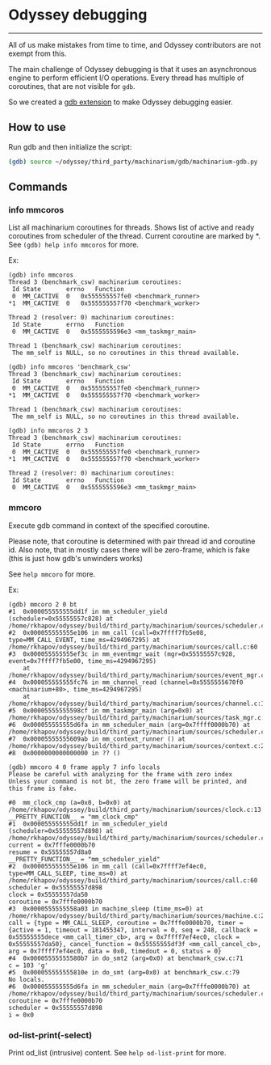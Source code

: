 # Odyssey debugging

---

All of us make mistakes from time to time, and Odyssey
contributors are not exempt from this.

The main challenge of Odyssey debugging is that it uses an asynchronous
engine to perform efficient I/O operations.
Every thread has multiple of coroutines, that are not visible for `gdb`.

So we created a [gdb extension](https://github.com/yandex/odyssey/tree/master/third_party/machinarium/gdb)
to make Odyssey debugging easier.

## How to use

Run gdb and then initialize the script:
```bash
(gdb) source ~/odyssey/third_party/machinarium/gdb/machinarium-gdb.py
```

## Commands

### info mmcoros
List all machinarium coroutines for threads.
Shows list of active and ready coroutines from scheduler of the thread.
Current coroutine are marked by *.
See `(gdb) help info mmcoros` for more.

Ex:
```plain
(gdb) info mmcoros
Thread 3 (benchmark_csw) machinarium coroutines:
 Id	State		errno	Function
 0	MM_CACTIVE	0	0x555555557fe0 <benchmark_runner>
*1	MM_CACTIVE	0	0x555555557f70 <benchmark_worker>

Thread 2 (resolver: 0) machinarium coroutines:
 Id	State		errno	Function
 0	MM_CACTIVE	0	0x5555555596e3 <mm_taskmgr_main>

Thread 1 (benchmark_csw) machinarium coroutines:
 The mm_self is NULL, so no coroutines in this thread available.

(gdb) info mmcoros 'benchmark_csw'
Thread 3 (benchmark_csw) machinarium coroutines:
 Id	State		errno	Function
 0	MM_CACTIVE	0	0x555555557fe0 <benchmark_runner>
*1	MM_CACTIVE	0	0x555555557f70 <benchmark_worker>

Thread 1 (benchmark_csw) machinarium coroutines:
 The mm_self is NULL, so no coroutines in this thread available.

(gdb) info mmcoros 2 3
Thread 3 (benchmark_csw) machinarium coroutines:
 Id	State		errno	Function
 0	MM_CACTIVE	0	0x555555557fe0 <benchmark_runner>
*1	MM_CACTIVE	0	0x555555557f70 <benchmark_worker>

Thread 2 (resolver: 0) machinarium coroutines:
 Id	State		errno	Function
 0	MM_CACTIVE	0	0x5555555596e3 <mm_taskmgr_main>

```

### mmcoro

Execute gdb command in context of the specified coroutine.

Please note, that coroutine is determined with pair thread id and coroutine id.
Also note, that in mostly cases there will be zero-frame, which is fake (this is just how gdb's unwinders works)

See `help mmcoro` for more.

Ex:
```
(gdb) mmcoro 2 0 bt
#1  0x000055555555dd1f in mm_scheduler_yield (scheduler=0x55555557c828) at /home/rkhapov/odyssey/build/third_party/machinarium/sources/scheduler.c:166
#2  0x000055555555e106 in mm_call (call=0x7ffff7fb5e08, type=MM_CALL_EVENT, time_ms=4294967295) at /home/rkhapov/odyssey/build/third_party/machinarium/sources/call.c:60
#3  0x000055555555ef3c in mm_eventmgr_wait (mgr=0x55555557c928, event=0x7ffff7fb5e00, time_ms=4294967295)
    at /home/rkhapov/odyssey/build/third_party/machinarium/sources/event_mgr.c:101
#4  0x000055555555fc76 in mm_channel_read (channel=0x5555555670f0 <machinarium+80>, time_ms=4294967295)
    at /home/rkhapov/odyssey/build/third_party/machinarium/sources/channel.c:117
#5  0x00005555555598cf in mm_taskmgr_main (arg=0x0) at /home/rkhapov/odyssey/build/third_party/machinarium/sources/task_mgr.c:20
#6  0x000055555555d6fa in mm_scheduler_main (arg=0x7ffff0000b70) at /home/rkhapov/odyssey/build/third_party/machinarium/sources/scheduler.c:17
#7  0x00005555555609ab in mm_context_runner () at /home/rkhapov/odyssey/build/third_party/machinarium/sources/context.c:28
#8  0x0000000000000000 in ?? ()

(gdb) mmcoro 4 0 frame apply 7 info locals
Please be careful with analyzing for the frame with zero index
Unless your command is not bt, the zero frame will be printed, and this frame is fake.

#0  mm_clock_cmp (a=0x0, b=0x0) at /home/rkhapov/odyssey/build/third_party/machinarium/sources/clock.c:13
__PRETTY_FUNCTION__ = "mm_clock_cmp"
#1  0x000055555555dd1f in mm_scheduler_yield (scheduler=0x55555557d898) at /home/rkhapov/odyssey/build/third_party/machinarium/sources/scheduler.c:166
current = 0x7fffe0000b70
resume = 0x55555557d8a0
__PRETTY_FUNCTION__ = "mm_scheduler_yield"
#2  0x000055555555e106 in mm_call (call=0x7ffff7ef4ec0, type=MM_CALL_SLEEP, time_ms=0) at /home/rkhapov/odyssey/build/third_party/machinarium/sources/call.c:60
scheduler = 0x55555557d898
clock = 0x55555557da50
coroutine = 0x7fffe0000b70
#3  0x0000555555558a03 in machine_sleep (time_ms=0) at /home/rkhapov/odyssey/build/third_party/machinarium/sources/machine.c:201
call = {type = MM_CALL_SLEEP, coroutine = 0x7fffe0000b70, timer = {active = 1, timeout = 181455347, interval = 0, seq = 248, callback = 0x55555555dece <mm_call_timer_cb>, arg = 0x7ffff7ef4ec0, clock = 0x55555557da50}, cancel_function = 0x55555555df3f <mm_call_cancel_cb>, arg = 0x7ffff7ef4ec0, data = 0x0, timedout = 0, status = 0}
#4  0x00005555555580b7 in do_smt2 (arg=0x0) at benchmark_csw.c:71
c = 103 'g'
#5  0x000055555555810e in do_smt (arg=0x0) at benchmark_csw.c:79
No locals.
#6  0x000055555555d6fa in mm_scheduler_main (arg=0x7fffe0000b70) at /home/rkhapov/odyssey/build/third_party/machinarium/sources/scheduler.c:17
coroutine = 0x7fffe0000b70
scheduler = 0x55555557d898
i = 0x0
```

### od-list-print(-select)

Print od_list (intrusive) content.
See `help od-list-print` for more.
